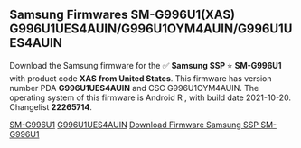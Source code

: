 <h2>Samsung Firmwares SM-G996U1(XAS) G996U1UES4AUIN/G996U1OYM4AUIN/G996U1UES4AUIN</h2>
Download the Samsung firmware for the ✅ <strong>Samsung SSP </strong> ⭐ <strong>SM-G996U1</strong> with product code <strong>XAS</strong> <strong> from United States</strong>. This firmware has version number PDA <strong>G996U1UES4AUIN</strong> and CSC G996U1OYM4AUIN. The operating system of this firmware is Android R , with build date 2021-10-20. Changelist <strong>22265714</strong>.


[SM-G996U1](https://samfirm.shop/samsung/model/SM-G996U1)
[G996U1UES4AUIN](https://samfirm.shop/samsung/pda/G996U1UES4AUIN)
[Download Firmware Samsung SSP SM-G996U1](https://samfirm.shop/samsung/firmware/466706)
